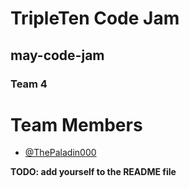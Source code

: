 # TripleTen Code Jam

## may-code-jam

### Team 4

# Team Members

- [@ThePaladin000](https://github.com/ThePaladin000)

**TODO: add yourself to the README file**
